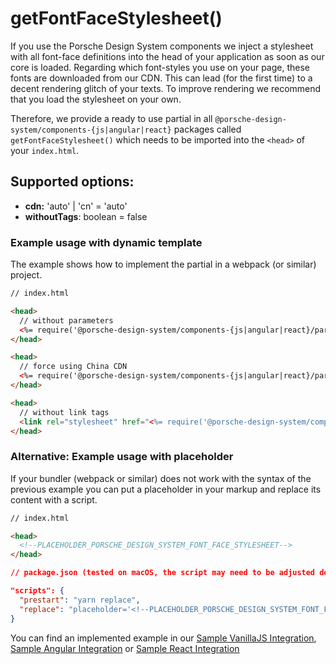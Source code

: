 # getFontFaceStylesheet()

If you use the Porsche Design System components we inject a stylesheet with all font-face definitions into the head of your application as soon as our core is loaded.
Regarding which font-styles you use on your page, these fonts are downloaded from our CDN. This can lead (for the first time) to a decent rendering glitch of your texts. 
To improve rendering we recommend that you load the stylesheet on your own. 

Therefore, we provide a ready to use partial in all `@porsche-design-system/components-{js|angular|react}` packages called `getFontFaceStylesheet()` which needs to be imported into the `<head>` of your `index.html`.

## Supported options:
- **cdn:** 'auto' | 'cn' = 'auto'
- **withoutTags**: boolean = false

### Example usage with dynamic template

The example shows how to implement the partial in a webpack (or similar) project.

```html
// index.html

<head>
  // without parameters
  <%= require('@porsche-design-system/components-{js|angular|react}/partials').getFontFaceStylesheet() %>
</head>

<head>
  // force using China CDN
  <%= require('@porsche-design-system/components-{js|angular|react}/partials').getFontFaceStylesheet({ cdn: 'cn' }) %>
</head>

<head>
  // without link tags
  <link rel="stylesheet" href="<%= require('@porsche-design-system/components-{js|angular|react}/partials').getFontFaceStylesheet({ withoutTags: true }) %>" type="text/css" crossorigin>
</head>
```

### Alternative: Example usage with placeholder

If your bundler (webpack or similar) does not work with the syntax of the previous example you can put a placeholder in your markup and replace its content with a script.

```html
// index.html

<head>
  <!--PLACEHOLDER_PORSCHE_DESIGN_SYSTEM_FONT_FACE_STYLESHEET-->
</head>
``` 

```json
// package.json (tested on macOS, the script may need to be adjusted depending on the operating system used), make sure to adjust the path to the index.html file and use the correct partials package import from your framework {js|angular|react}

"scripts": {
  "prestart": "yarn replace",
  "replace": "placeholder='<!--PLACEHOLDER_PORSCHE_DESIGN_SYSTEM_FONT_FACE_STYLESHEET-->' && partial=$placeholder$(node -e 'console.log(require(\"@porsche-design-system/components-js/partials\").getFontFaceStylesheet())') && regex=$placeholder'.*' && sed -i '' -E -e \"s@$regex@$partial@\" index.html",
} 
```

You can find an implemented example in our [Sample VanillaJS Integration](https://github.com/porscheui/sample-integration-vanillajs), [Sample Angular Integration](https://github.com/porscheui/sample-integration-angular) or [Sample React Integration](https://github.com/porscheui/sample-integration-react)
